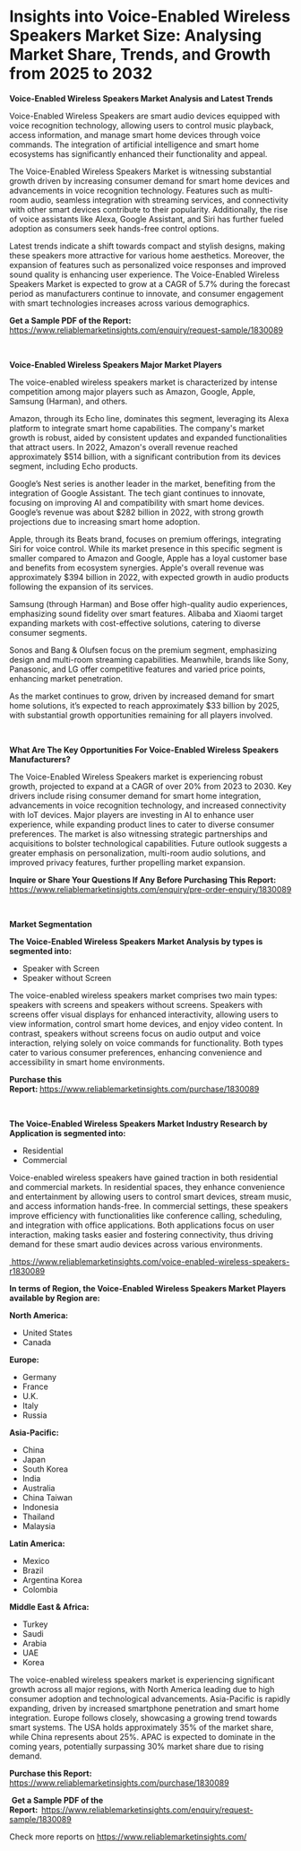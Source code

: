 <p><h1>Insights into Voice-Enabled Wireless Speakers Market Size: Analysing Market Share, Trends, and Growth from 2025 to 2032</h1></p><p><strong>Voice-Enabled Wireless Speakers Market Analysis and Latest Trends</strong></p>
<p><p>Voice-Enabled Wireless Speakers are smart audio devices equipped with voice recognition technology, allowing users to control music playback, access information, and manage smart home devices through voice commands. The integration of artificial intelligence and smart home ecosystems has significantly enhanced their functionality and appeal. </p><p>The Voice-Enabled Wireless Speakers Market is witnessing substantial growth driven by increasing consumer demand for smart home devices and advancements in voice recognition technology. Features such as multi-room audio, seamless integration with streaming services, and connectivity with other smart devices contribute to their popularity. Additionally, the rise of voice assistants like Alexa, Google Assistant, and Siri has further fueled adoption as consumers seek hands-free control options.</p><p>Latest trends indicate a shift towards compact and stylish designs, making these speakers more attractive for various home aesthetics. Moreover, the expansion of features such as personalized voice responses and improved sound quality is enhancing user experience. The Voice-Enabled Wireless Speakers Market is expected to grow at a CAGR of 5.7% during the forecast period as manufacturers continue to innovate, and consumer engagement with smart technologies increases across various demographics.</p></p>
<p><strong>Get a Sample PDF of the Report:&nbsp;</strong> <a href="https://www.reliablemarketinsights.com/enquiry/request-sample/1830089?utm_campaign=2137&utm_medium=2&utm_source=Github&utm_content=ia&utm_term=09022025&utm_id=voice-enabled-wireless-speakers">https://www.reliablemarketinsights.com/enquiry/request-sample/1830089</a></p>
<p>&nbsp;</p>
<p><strong>Voice-Enabled Wireless Speakers Major Market Players</strong></p>
<p><p>The voice-enabled wireless speakers market is characterized by intense competition among major players such as Amazon, Google, Apple, Samsung (Harman), and others. </p><p>Amazon, through its Echo line, dominates this segment, leveraging its Alexa platform to integrate smart home capabilities. The company's market growth is robust, aided by consistent updates and expanded functionalities that attract users. In 2022, Amazon's overall revenue reached approximately $514 billion, with a significant contribution from its devices segment, including Echo products.</p><p>Google’s Nest series is another leader in the market, benefiting from the integration of Google Assistant. The tech giant continues to innovate, focusing on improving AI and compatibility with smart home devices. Google’s revenue was about $282 billion in 2022, with strong growth projections due to increasing smart home adoption.</p><p>Apple, through its Beats brand, focuses on premium offerings, integrating Siri for voice control. While its market presence in this specific segment is smaller compared to Amazon and Google, Apple has a loyal customer base and benefits from ecosystem synergies. Apple's overall revenue was approximately $394 billion in 2022, with expected growth in audio products following the expansion of its services.</p><p>Samsung (through Harman) and Bose offer high-quality audio experiences, emphasizing sound fidelity over smart features. Alibaba and Xiaomi target expanding markets with cost-effective solutions, catering to diverse consumer segments. </p><p>Sonos and Bang & Olufsen focus on the premium segment, emphasizing design and multi-room streaming capabilities. Meanwhile, brands like Sony, Panasonic, and LG offer competitive features and varied price points, enhancing market penetration.</p><p>As the market continues to grow, driven by increased demand for smart home solutions, it’s expected to reach approximately $33 billion by 2025, with substantial growth opportunities remaining for all players involved.</p></p>
<p>&nbsp;</p>
<p><strong>What Are The Key Opportunities For Voice-Enabled Wireless Speakers Manufacturers?</strong></p>
<p><p>The Voice-Enabled Wireless Speakers market is experiencing robust growth, projected to expand at a CAGR of over 20% from 2023 to 2030. Key drivers include rising consumer demand for smart home integration, advancements in voice recognition technology, and increased connectivity with IoT devices. Major players are investing in AI to enhance user experience, while expanding product lines to cater to diverse consumer preferences. The market is also witnessing strategic partnerships and acquisitions to bolster technological capabilities. Future outlook suggests a greater emphasis on personalization, multi-room audio solutions, and improved privacy features, further propelling market expansion.</p></p>
<p><strong>Inquire or Share Your Questions If Any Before Purchasing This Report:</strong> <a href="https://www.reliablemarketinsights.com/enquiry/pre-order-enquiry/1830089?utm_campaign=2137&utm_medium=2&utm_source=Github&utm_content=ia&utm_term=09022025&utm_id=voice-enabled-wireless-speakers">https://www.reliablemarketinsights.com/enquiry/pre-order-enquiry/1830089</a></p>
<p>&nbsp;</p>
<p><strong>Market Segmentation</strong></p>
<p><strong>The Voice-Enabled Wireless Speakers Market Analysis by types is segmented into:</strong></p>
<p><ul><li>Speaker with Screen</li><li>Speaker without Screen</li></ul></p>
<p><p>The voice-enabled wireless speakers market comprises two main types: speakers with screens and speakers without screens. Speakers with screens offer visual displays for enhanced interactivity, allowing users to view information, control smart home devices, and enjoy video content. In contrast, speakers without screens focus on audio output and voice interaction, relying solely on voice commands for functionality. Both types cater to various consumer preferences, enhancing convenience and accessibility in smart home environments.</p></p>
<p><strong>Purchase this Report:&nbsp;</strong><a href="https://www.reliablemarketinsights.com/purchase/1830089?utm_campaign=2137&utm_medium=2&utm_source=Github&utm_content=ia&utm_term=09022025&utm_id=voice-enabled-wireless-speakers">https://www.reliablemarketinsights.com/purchase/1830089</a></p>
<p>&nbsp;</p>
<p><strong>The Voice-Enabled Wireless Speakers Market Industry Research by Application is segmented into:</strong></p>
<p><ul><li>Residential</li><li>Commercial</li></ul></p>
<p><p>Voice-enabled wireless speakers have gained traction in both residential and commercial markets. In residential spaces, they enhance convenience and entertainment by allowing users to control smart devices, stream music, and access information hands-free. In commercial settings, these speakers improve efficiency with functionalities like conference calling, scheduling, and integration with office applications. Both applications focus on user interaction, making tasks easier and fostering connectivity, thus driving demand for these smart audio devices across various environments.</p></p>
<p><a href="https://www.reliablemarketinsights.com/voice-enabled-wireless-speakers-r1830089?utm_campaign=2137&utm_medium=2&utm_source=Github&utm_content=ia&utm_term=09022025&utm_id=voice-enabled-wireless-speakers">&nbsp;https://www.reliablemarketinsights.com/voice-enabled-wireless-speakers-r1830089</a></p>
<p><strong>In terms of Region, the Voice-Enabled Wireless Speakers Market Players available by Region are:</strong></p>
<p>
    <p> <strong> North America: </strong>
        <ul>
            <li>United States</li>
            <li>Canada</li>
        </ul>
        </p> 
    <p> <strong> Europe: </strong>
        <ul>
            <li>Germany</li>
            <li>France</li>
            <li>U.K.</li>
            <li>Italy</li>
            <li>Russia</li>
        </ul>
        </p> 
    <p> <strong> Asia-Pacific: </strong>
        <ul>
            <li>China</li>
            <li>Japan</li>
            <li>South Korea</li>
            <li>India</li>
            <li>Australia</li>
            <li>China Taiwan</li>
            <li>Indonesia</li>
            <li>Thailand</li>
            <li>Malaysia</li>
        </ul>
        </p> 
    <p> <strong> Latin America: </strong>
        <ul>
            <li>Mexico</li>
            <li>Brazil</li>
            <li>Argentina Korea</li>
            <li>Colombia</li>
        </ul>
        </p> 
    <p> <strong> Middle East & Africa: </strong>
        <ul>
            <li>Turkey</li>
            <li>Saudi</li>
            <li>Arabia</li>
            <li>UAE</li>
            <li>Korea</li>
        </ul>
    </p>
    </p>
<p><p>The voice-enabled wireless speakers market is experiencing significant growth across all major regions, with North America leading due to high consumer adoption and technological advancements. Asia-Pacific is rapidly expanding, driven by increased smartphone penetration and smart home integration. Europe follows closely, showcasing a growing trend towards smart systems. The USA holds approximately 35% of the market share, while China represents about 25%. APAC is expected to dominate in the coming years, potentially surpassing 30% market share due to rising demand.</p></p>
<p><strong>Purchase this Report: </strong><a href="https://www.reliablemarketinsights.com/purchase/1830089?utm_campaign=2137&utm_medium=2&utm_source=Github&utm_content=ia&utm_term=09022025&utm_id=voice-enabled-wireless-speakers">https://www.reliablemarketinsights.com/purchase/1830089</a></p>
<p>&nbsp;<strong>Get a Sample PDF of the Report:&nbsp;&nbsp;</strong><a href="https://www.reliablemarketinsights.com/enquiry/request-sample/1830089?utm_campaign=2137&utm_medium=2&utm_source=Github&utm_content=ia&utm_term=09022025&utm_id=voice-enabled-wireless-speakers">https://www.reliablemarketinsights.com/enquiry/request-sample/1830089</a></p>
<p><strong></strong></p>
<p>Check more reports on <a href="https://www.reliablemarketinsights.com/?utm_campaign=2137&utm_medium=2&utm_source=Github&utm_content=ia&utm_term=09022025&utm_id=voice-enabled-wireless-speakers">https://www.reliablemarketinsights.com/</a></p>